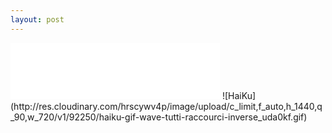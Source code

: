 ```yaml
---
layout: post
---
```


<iframe width="335" height="90" src="images/nav_img/HaiKu/logo2.png" frameborder="0"></iframe>
<!--<iframe width="100%" height="500" data-src="http://www.haiku.bike/" frameborder="0"></iframe>-->
![HaiKu](http://res.cloudinary.com/hrscywv4p/image/upload/c_limit,f_auto,h_1440,q_90,w_720/v1/92250/haiku-gif-wave-tutti-raccourci-inverse_uda0kf.gif)

<!--
    0. logo
    1. panel
    2. features
    3. installation
    4. app view
    -->